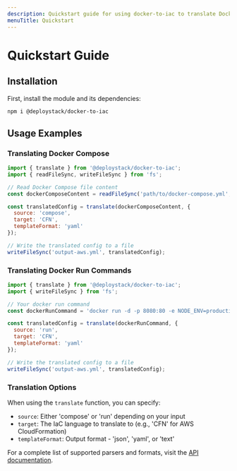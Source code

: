 ```yaml
---
description: Quickstart guide for using docker-to-iac to translate Docker run commands and Docker Compose files into infrastructure as code templates
menuTitle: Quickstart
---
```


# Quickstart Guide

## Installation

First, install the module and its dependencies:

```bash
npm i @deploystack/docker-to-iac
```

## Usage Examples

### Translating Docker Compose

```javascript
import { translate } from '@deploystack/docker-to-iac';
import { readFileSync, writeFileSync } from 'fs';

// Read Docker Compose file content
const dockerComposeContent = readFileSync('path/to/docker-compose.yml', 'utf8');

const translatedConfig = translate(dockerComposeContent, {
  source: 'compose',
  target: 'CFN',
  templateFormat: 'yaml'
});

// Write the translated config to a file
writeFileSync('output-aws.yml', translatedConfig);
```

### Translating Docker Run Commands

```javascript
import { translate } from '@deploystack/docker-to-iac';
import { writeFileSync } from 'fs';

// Your docker run command
const dockerRunCommand = 'docker run -d -p 8080:80 -e NODE_ENV=production nginx:latest';

const translatedConfig = translate(dockerRunCommand, {
  source: 'run',
  target: 'CFN',
  templateFormat: 'yaml'
});

// Write the translated config to a file
writeFileSync('output-aws.yml', translatedConfig);
```

### Translation Options

When using the `translate` function, you can specify:

- `source`: Either 'compose' or 'run' depending on your input
- `target`: The IaC language to translate to (e.g., 'CFN' for AWS CloudFormation)
- `templateFormat`: Output format - 'json', 'yaml', or 'text'

For a complete list of supported parsers and formats, visit the [API documentation](/docs/docker-to-iac/api.md).
